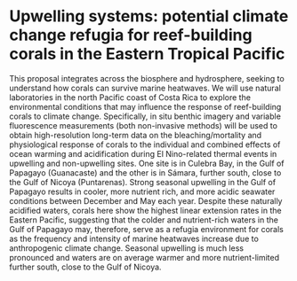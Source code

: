 # Upwelling systems: potential climate change refugia for reef-building corals in the Eastern Tropical Pacific

This proposal integrates across the biosphere and hydrosphere, seeking to understand how corals can survive marine heatwaves. We will use natural laboratories in the north Pacific coast of Costa Rica to explore the environmental conditions that may influence the response of reef-building corals to climate change. Specifically, in situ benthic imagery and variable fluorescence measurements (both non-invasive methods) will be used to obtain high-resolution long-term data on the bleaching/mortality and physiological response of corals to the individual and combined effects of ocean warming and acidification during El Nino-related thermal events in upwelling and non-upwelling sites. One site is in Culebra Bay, in the Gulf of Papagayo (Guanacaste) and the other is in Sámara, further south, close to the Gulf of Nicoya (Puntarenas). Strong seasonal upwelling in the Gulf of Papagayo results in cooler, more nutrient rich, and more acidic seawater conditions between December and May each year. Despite these naturally acidified waters, corals here show the highest linear extension rates in the Eastern Pacific, suggesting that the colder and nutrient-rich waters in the Gulf of Papagayo may, therefore, serve as a refugia environment for corals as the frequency and intensity of marine heatwaves increase due to anthropogenic climate change. Seasonal upwelling is much less pronounced and waters are on average warmer and more nutrient-limited further south, close to the Gulf of Nicoya.
